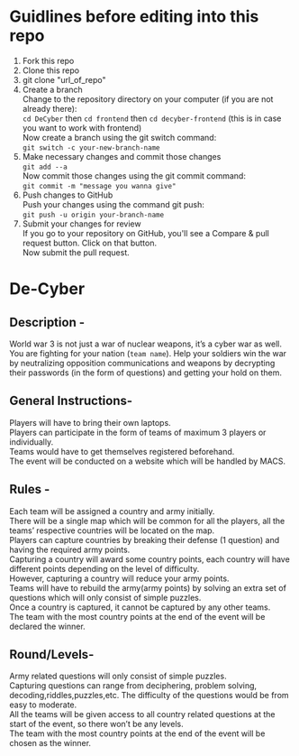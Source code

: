 # Guidlines before editing into this repo
1. Fork this repo
2. Clone this repo
3. git clone "url_of_repo"
4. Create a branch\
    Change to the repository directory on your computer (if you are not already there):\
    `cd DeCyber` then `cd frontend` then `cd decyber-frontend` (this is in case you want to work with frontend)\
    Now create a branch using the git switch command:\
    `git switch -c your-new-branch-name`
5. Make necessary changes and commit those changes\
    `git add --a`\
    Now commit those changes using the git commit command:\
    `git commit -m "message you wanna give"`
6. Push changes to GitHub\
    Push your changes using the command git push:\
    `git push -u origin your-branch-name`
7. Submit your changes for review\
    If you go to your repository on GitHub, you'll see a Compare & pull request button. Click on that button.\
    Now submit the pull request.
# De-Cyber
## Description -
World war 3 is not just a war of nuclear weapons, it’s a cyber war as well. You are fighting for your nation (`team name`). Help your soldiers win the war by neutralizing opposition communications and weapons by decrypting their passwords (in the form of questions) and getting your hold on them.

## General Instructions-

Players will have to bring their own laptops.\
Players can participate in the form of teams of maximum 3 players or individually.\
Teams would have to get themselves registered beforehand.\
The event will be conducted on a website which will be handled by MACS.

## Rules -

Each team will be assigned a country and army initially.\
There will be a single map which will be common for all the players, all the teams’ respective countries will be located on the map.\
Players can capture countries by breaking their defense (1 question) and having the required army points.\
Capturing a country will award some country points, each country will have different points depending on the level of difficulty.\
However, capturing a country will reduce your army points.\
Teams will have to rebuild the army(army points) by solving an extra set of questions which will only consist of simple puzzles.\
Once a country is captured, it cannot be captured by any other teams.\
The team with the most country points at the end of the event will be declared the winner.

## Round/Levels-

Army related questions will only consist of simple puzzles.\
Capturing questions can range from deciphering, problem solving, decoding,riddles,puzzles,etc. The difficulty of the questions would be from easy to moderate.\
All the teams will be given access to all country related questions at the start of the event, so there won’t be any levels.\
The team with the most country points at the end of the event will be chosen as the winner.